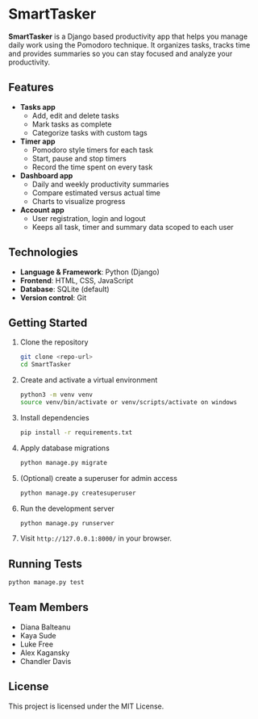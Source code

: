 # SmartTasker

**SmartTasker** is a Django based productivity app that helps you manage daily work using the Pomodoro technique. It organizes tasks, tracks time and provides summaries so you can stay focused and analyze your productivity.

## Features
- **Tasks app**
  - Add, edit and delete tasks
  - Mark tasks as complete
  - Categorize tasks with custom tags
- **Timer app**
  - Pomodoro style timers for each task
  - Start, pause and stop timers
  - Record the time spent on every task
- **Dashboard app**
  - Daily and weekly productivity summaries
  - Compare estimated versus actual time
  - Charts to visualize progress
- **Account app**
  - User registration, login and logout
  - Keeps all task, timer and summary data scoped to each user

## Technologies
- **Language & Framework**: Python (Django)
- **Frontend**: HTML, CSS, JavaScript
- **Database**: SQLite (default)
- **Version control**: Git

## Getting Started
1. Clone the repository
   ```bash
   git clone <repo-url>
   cd SmartTasker
   ```
2. Create and activate a virtual environment
   ```bash
   python3 -m venv venv
   source venv/bin/activate or venv/scripts/activate on windows
   ```
3. Install dependencies
   ```bash
   pip install -r requirements.txt
   ```
4. Apply database migrations
   ```bash
   python manage.py migrate
   ```
5. (Optional) create a superuser for admin access
   ```bash
   python manage.py createsuperuser
   ```
6. Run the development server
   ```bash
   python manage.py runserver
   ```
7. Visit `http://127.0.0.1:8000/` in your browser.

## Running Tests
```bash
python manage.py test
```

## Team Members
- Diana Balteanu
- Kaya Sude
- Luke Free
- Alex Kagansky
- Chandler Davis

## License

This project is licensed under the MIT License.

